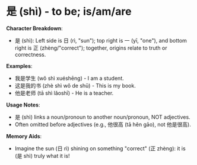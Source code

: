 # **是 (shì) - to be; is/am/are**

**Character Breakdown**:  
- 是 (shì): Left side is 日 (rì, "sun"); top right is 一 (yī, "one"), and bottom right is 正 (zhèng/"correct"); together, origins relate to truth or correctness.

**Examples**:  
- 我是学生 (wǒ shì xuéshēng) - I am a student.  
- 这是我的书 (zhè shì wǒ de shū) - This is my book.  
- 他是老师 (tā shì lǎoshī) - He is a teacher.

**Usage Notes**:  
- 是 (shì) links a noun/pronoun to another noun/pronoun, NOT adjectives.  
- Often omitted before adjectives (e.g., 他很高 (tā hěn gāo), not 他是很高).

**Memory Aids**:  
- Imagine the sun (日 rì) shining on something "correct" (正 zhèng): it is (是 shì) truly what it is!